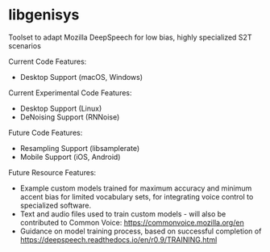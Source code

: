 # libgenisys
Toolset to adapt Mozilla DeepSpeech for low bias, highly specialized S2T scenarios

Current Code Features:
- Desktop Support (macOS, Windows)

Current Experimental Code Features:
- Desktop Support (Linux)
- DeNoising Support (RNNoise)

Future Code Features:
- Resampling Support (libsamplerate)
- Mobile Support (iOS, Android)

Future Resource Features:
- Example custom models trained for maximum accuracy and minimum accent bias for limited vocabulary sets, for integrating voice control to specialized software.
- Text and audio files used to train custom models - will also be contributed to Common Voice: https://commonvoice.mozilla.org/en
- Guidance on model training process, based on successful completion of https://deepspeech.readthedocs.io/en/r0.9/TRAINING.html
